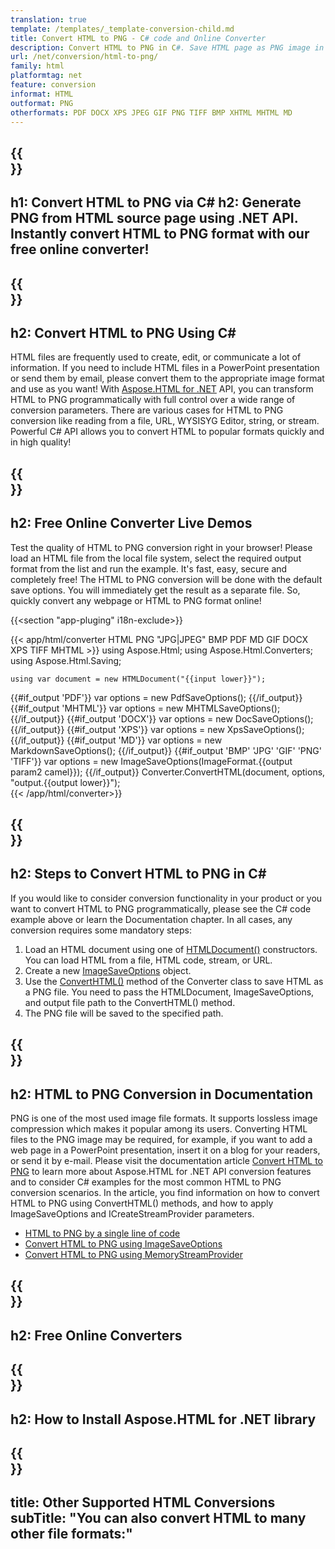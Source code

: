 ```yaml
---
translation: true
template: /templates/_template-conversion-child.md
title: Convert HTML to PNG - C# code and Online Converter
description: Convert HTML to PNG in C#. Save HTML page as PNG image in C# code. Try online HTML to PNG Converter for free!
url: /net/conversion/html-to-png/
family: html
platformtag: net
feature: conversion
informat: HTML
outformat: PNG
otherformats: PDF DOCX XPS JPEG GIF PNG TIFF BMP XHTML MHTML MD 
---
```


{{<section banner>}}
---
h1: Convert HTML to PNG via C#
h2: Generate PNG from HTML source page using .NET API. Instantly convert HTML to PNG format with our free online converter!
---

{{<section overview>}}
---
h2: Convert HTML to PNG Using C#
---

HTML files are frequently used to create, edit, or communicate a lot of information. If you need to include HTML files in a PowerPoint presentation or send them by email, please convert them to the appropriate image format and use as you want! With [Aspose.HTML for .NET](https://products.aspose.com/html/{{lang.url-fragment}}net/) API, you can transform HTML to PNG programmatically with full control over a wide range of conversion parameters. There are various cases for HTML to PNG conversion like reading from a file, URL, WYSISYG Editor, string, or stream. Powerful C# API allows you to convert HTML to popular formats quickly and in high quality!

{{<section demos>}}
---
h2: Free Online Converter Live Demos
---

Test the quality of HTML to PNG conversion right in your browser! Please load an HTML file from the local file system, select the required output format from the list and run the example. It's fast, easy, secure and completely free! The HTML to PNG conversion will be done with the default save options. You will immediately get the result as a separate file. So, quickly convert any webpage or HTML to PNG format online!

{{<section "app-pluging" i18n-exclude>}}

{{< app/html/converter HTML PNG "JPG|JPEG" BMP PDF MD GIF DOCX XPS TIFF MHTML >}}
using Aspose.Html;
using Aspose.Html.Converters;
using Aspose.Html.Saving;

    using var document = new HTMLDocument("{{input lower}}");
{{#if_output 'PDF'}}
    var options = new PdfSaveOptions();
{{/if_output}}
{{#if_output 'MHTML'}}
    var options = new MHTMLSaveOptions();
{{/if_output}}
{{#if_output 'DOCX'}}
    var options = new DocSaveOptions();
{{/if_output}}
{{#if_output 'XPS'}}
    var options = new XpsSaveOptions();
{{/if_output}}
{{#if_output 'MD'}}
    var options = new MarkdownSaveOptions();
{{/if_output}}
{{#if_output 'BMP' 'JPG' 'GIF' 'PNG' 'TIFF'}}
    var options = new ImageSaveOptions(ImageFormat.{{output param2 camel}});
{{/if_output}}
    Converter.ConvertHTML(document, options, "output.{{output lower}}");   
{{< /app/html/converter>}} 


{{<section steps>}}
---
h2: Steps to Convert HTML to PNG in C#
---

If you would like to consider conversion functionality in your product or you want to convert HTML to PNG programmatically, please see the C# code example above or learn the Documentation chapter. In all cases, any conversion requires some mandatory steps:

1.  Load an HTML document using one of [HTMLDocument()](https://reference.aspose.com/html/net/aspose.html/htmldocument/) constructors. You can load HTML from a file, HTML code, stream, or URL.
1.  Create a new [ImageSaveOptions](https://reference.aspose.com/html/net/aspose.html.saving/imagesaveoptions/) object.
1.  Use the [ConvertHTML()](https://reference.aspose.com/html/net/aspose.html.converters/converter/converthtml/) method of the Converter class to save HTML as a PNG file. You need to pass the HTMLDocument, ImageSaveOptions, and output file path to the ConvertHTML() method.
1.  The PNG file will be saved to the specified path.

{{<section documentation>}}
---
h2: HTML to PNG Conversion in Documentation
---

PNG is one of the most used image file formats. It supports lossless image compression which makes it popular among its users. Converting HTML files to the PNG image may be required, for example, if you want to add a web page in a PowerPoint presentation, insert it on a blog for your readers, or send it by e-mail. Please visit the documentation article [Convert HTML to PNG](https://docs.aspose.com/html/net/converting-between-formats/html-to-png/) to learn more about Aspose.HTML for .NET API conversion features and to consider C# examples for the most common HTML to PNG conversion scenarios. In the article, you find information on how to convert HTML to PNG using ConvertHTML() methods, and how to apply ImageSaveOptions and ICreateStreamProvider parameters.

  -  <a href="https://docs.aspose.com/html/net/converting-between-formats/html-to-png/#html-to-png-by-a-single-line-of-code" target="_blank">HTML to PNG by a single line of code</a>
  - <a href="https://docs.aspose.com/html/net/converting-between-formats/html-to-png/#convert-html-to-png-using-imagesaveoptions" target="_blank">Convert HTML to PNG using ImageSaveOptions</a>
   - <a href="https://docs.aspose.com/html/net/converting-between-formats/html-to-png/#output-stream-providers" target="_blank">Convert HTML to PNG using MemoryStreamProvider</a>  

{{<section online-converters>}}
---
h2: Free Online Converters
---

{{<section get-started>}}
---
h2: How to Install Aspose.HTML for .NET library
---

{{<section other-conversions>}}
---
title: Other Supported HTML Conversions
subTitle: "You can also convert HTML to many other file formats:"
---